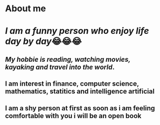 # **About me**  
# *I am a funny person who enjoy life day by day*😂😂😂
<!-- ### I guess i will reach my goal -->
## *My hobbie is reading, watching movies, kayaking and travel into the world*.
## I am interest in finance, computer science, mathematics, statitics and intelligence artificial
## I am a shy person at first as soon as i am feeling comfortable with you i will be an open book 
<!--## English is my second languageI don't have much to say about me lol I am to bad about talkimng about mylself lol 
